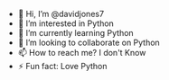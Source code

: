 - 👋 Hi, I’m @davidjones7
- 👀 I’m interested in Python 
- 🌱 I’m currently learning Python 
- 💞️ I’m looking to collaborate on Python 
- 📫 How to reach me? I don't Know 
- ⚡ Fun fact: Love Python 

<!---
davidjones7/davidjones7 is a ✨ special ✨ repository because its `README.md` (this file) appears on your GitHub profile.
You can click the Preview link to take a look at your changes.
--->
